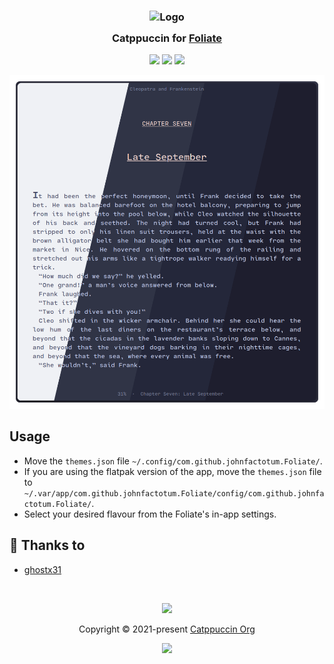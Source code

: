 <h3 align="center">
	<img src="https://raw.githubusercontent.com/catppuccin/catppuccin/main/assets/logos/exports/1544x1544_circle.png" width="100" alt="Logo"/><br/>
	<img src="https://raw.githubusercontent.com/catppuccin/catppuccin/main/assets/misc/transparent.png" height="30" width="0px"/>
	Catppuccin for <a href="https://johnfactotum.github.io/foliate/"/>Foliate</a>
	<img src="https://raw.githubusercontent.com/catppuccin/catppuccin/main/assets/misc/transparent.png" height="30" width="0px"/>
</h3>

<p align="center">
	<a href="https://github.com/catppuccin/foliate/stargazers"><img src="https://img.shields.io/github/stars/catppuccin/foliate?colorA=363a4f&colorB=b7bdf8&style=for-the-badge"></a>
	<a href="https://github.com/catppuccin/foliate/issues"><img src="https://img.shields.io/github/issues/catppuccin/foliate?colorA=363a4f&colorB=f5a97f&style=for-the-badge"></a>
	<a href="https://github.com/catppuccin/foliate/contributors"><img src="https://img.shields.io/github/contributors/catppuccin/foliate?colorA=363a4f&colorB=a6da95&style=for-the-badge"></a>
</p>

<p align="center">
	<img src="https://raw.githubusercontent.com/catppuccin/foliate/main/assets/sample.webp"/>
</p>

## Usage

- Move the `themes.json` file `~/.config/com.github.johnfactotum.Foliate/`. 
- If you are using the flatpak version of the app, move the `themes.json` file to `~/.var/app/com.github.johnfactotum.Foliate/config/com.github.johnfactotum.Foliate/`.
- Select your desired flavour from the Foliate's in-app settings. 

## 💝 Thanks to

- [ghostx31](https://github.com/ghostx31)

&nbsp;

<p align="center">
	<img src="https://raw.githubusercontent.com/catppuccin/catppuccin/main/assets/footers/gray0_ctp_on_line.svg?sanitize=true" />
</p>

<p align="center">
	Copyright &copy; 2021-present <a href="https://github.com/catppuccin" target="_blank">Catppuccin Org</a>
</p>

<p align="center">
	<a href="https://github.com/catppuccin/catppuccin/blob/main/LICENSE"><img src="https://img.shields.io/static/v1.svg?style=for-the-badge&label=License&message=MIT&logoColor=d9e0ee&colorA=363a4f&colorB=b7bdf8"/></a>
</p>
